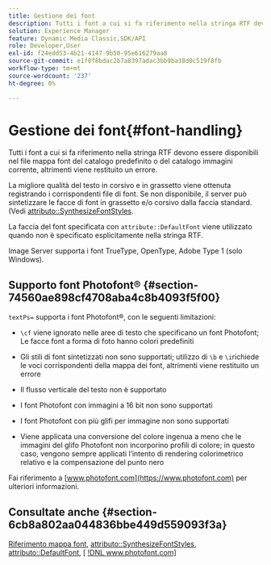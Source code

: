 ```yaml
---
title: Gestione dei font
description: Tutti i font a cui si fa riferimento nella stringa RTF devono essere disponibili nel file mappa font del catalogo predefinito o del catalogo immagini corrente, altrimenti viene restituito un errore.
solution: Experience Manager
feature: Dynamic Media Classic,SDK/API
role: Developer,User
exl-id: f24edd53-4b21-4147-9b50-95e616279aa8
source-git-commit: e1f0f8bdac2b7a8397adac3bb9ba38d0c519f8fb
workflow-type: tm+mt
source-wordcount: '237'
ht-degree: 0%

---
```


# Gestione dei font{#font-handling}

Tutti i font a cui si fa riferimento nella stringa RTF devono essere disponibili nel file mappa font del catalogo predefinito o del catalogo immagini corrente, altrimenti viene restituito un errore.

La migliore qualità del testo in corsivo e in grassetto viene ottenuta registrando i corrispondenti file di font. Se non disponibile, il server può sintetizzare le facce di font in grassetto e/o corsivo dalla faccia standard. (Vedi [attributo::SynthesizeFontStyles](/help/aem-is-ir-api/is-api/image-catalog/image-serving-api-ref/c-image-catalog-reference/c-attributes-reference/r-synthesizefontstyles.md).

La faccia del font specificata con `attribute::DefaultFont` viene utilizzato quando non è specificato esplicitamente nella stringa RTF.

Image Server supporta i font TrueType, OpenType, Adobe Type 1 (solo Windows).

## Supporto font Photofont® {#section-74560ae898cf4708aba4c8b4093f5f00}

`textPs=` supporta i font Photofont®, con le seguenti limitazioni:

* `\cf` viene ignorato nelle aree di testo che specificano un font Photofont; Le facce font a forma di foto hanno colori predefiniti
* Gli stili di font sintetizzati non sono supportati; utilizzo di `\b` e `\i`richiede le voci corrispondenti della mappa dei font, altrimenti viene restituito un errore

* Il flusso verticale del testo non è supportato
* I font Photofont con immagini a 16 bit non sono supportati
* I font Photofont con più glifi per immagine non sono supportati
* Viene applicata una conversione del colore ingenua a meno che le immagini del glifo Photofont non incorporino profili di colore; in questo caso, vengono sempre applicati l’intento di rendering colorimetrico relativo e la compensazione del punto nero

Fai riferimento a [www.photofont.com](https://www.photofont.com) per ulteriori informazioni.

## Consultate anche {#section-6cb8a802aa044836bbe449d559093f3a}

[Riferimento mappa font](../../../../../is-api/image-catalog/image-serving-api-ref/c-image-catalog-reference/c-font-map-reference/c-font-map-reference.md#concept-f81f319d03c646c5a8ef87b3277dd37d), [attributo::SynthesizeFontStyles](../../../../../is-api/image-catalog/image-serving-api-ref/c-image-catalog-reference/c-attributes-reference/r-synthesizefontstyles.md#reference-1b12ba881b9146c793bcb07407cacb15), [attributo::DefaultFont](../../../../../is-api/image-catalog/image-serving-api-ref/c-image-catalog-reference/c-attributes-reference/r-defaultfont.md#reference-48b763ac254545e89a25c76ff7581107), [ [!DNL www.photofont.com] ](https://www.photofont.com)

